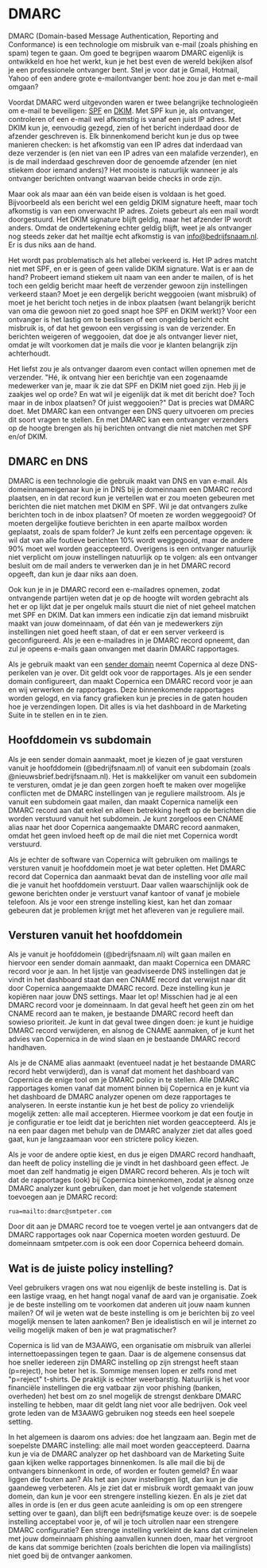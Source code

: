 # DMARC

DMARC (Domain-based Message Authentication, Reporting and Conformance) is een
technologie om misbruik van e-mail (zoals phishing en spam) tegen te gaan. Om 
goed te begrijpen waarom DMARC eigenlijk is ontwikkeld en hoe het werkt, kun je 
het best even de wereld bekijken alsof je een professionele ontvanger bent. Stel 
je voor dat je Gmail, Hotmail, Yahoo of een andere grote e-mailontvanger bent: 
hoe zou je dan met e-mail omgaan?

Voordat DMARC werd uitgevonden waren er twee belangrijke technologieën om e-mail
te beveiligen: [SPF](spf) en [DKIM](dkim). Met SPF kun je, als ontvanger, 
controleren of een e-mail wel afkomstig is vanaf een juist IP adres. Met DKIM kun
je, eenvoudig gezegd, zien of het bericht inderdaad door de afzender geschreven is. 
Elk binnenkomend bericht kun je dus op twee manieren checken: is het afkomstig 
van een IP adres dat inderdaad van deze verzender is (en niet van een IP adres van 
een malafide verzender), en is de mail inderdaad geschreven door de genoemde 
afzender (en niet stiekem door iemand anders)? Het mooiste is natuurlijk 
wanneer je als ontvanger berichten ontvangt waarvan beide checks in orde zijn.

Maar ook als maar aan één van beide eisen is voldaan is het goed. Bijvoorbeeld
als een bericht wel een geldig DKIM signature heeft, maar toch afkomstig is van
een onverwacht IP adres. Zoiets gebeurt als een mail wordt doorgestuurd. Het DKIM
signature blijft geldig, maar het afzender IP wordt anders. Omdat de ondertekening
echter geldig blijft, weet je als ontvanger nog steeds zeker dat het mailtje echt
afkomstig is van info@bedrijfsnaam.nl. Er is dus niks aan de hand.

Het wordt pas problematisch als het allebei verkeerd is. Het IP adres matcht
niet met SPF, en er is geen of geen valide DKIM signature. Wat is er aan de hand?
Probeert iemand stiekem uit naam van een ander te mailen, of is het
toch een geldig bericht maar heeft de verzender gewoon zijn instellingen verkeerd
staan? Moet je een dergelijk bericht weggooien (want misbruik) of moet je het
bericht toch netjes in de inbox plaatsen (want belangrijk bericht van oma die
gewoon niet zo goed snapt hoe SPF en DKIM werkt)? Voor een ontvanger is het
lastig om te beslissen of een ongeldig bericht echt misbruik is, of dat het gewoon
een vergissing is van de verzender. En berichten weigeren of weggooien, dat doe je 
als ontvanger liever niet, omdat je wilt voorkomen dat je mails die voor je klanten
belangrijk zijn achterhoudt.

Het liefst zou je als ontvanger daarom even contact willen opnemen met de verzender.
"Hé, ik ontvang hier een berichtje van een zogenaamde medewerker van je, maar ik 
zie dat SPF en DKIM niet goed zijn. Heb jij je zaakjes wel op orde? En wat wil 
je eigenlijk dat ik met dit bericht doe? Toch maar in de inbox plaatsen? Of 
juist weggooien?" Dat is precies wat DMARC doet. Met DMARC kan een ontvanger een 
DNS query uitvoeren om precies dit soort vragen te stellen. En met DMARC kan een
ontvanger verzenders op de hoogte brengen als hij berichten ontvangt die niet
matchen met SPF en/of DKIM.


## DMARC en DNS

DMARC is een technologie die gebruik maakt van DNS en van e-mail. Als domeinnaameigenaar
kun je in DNS bij je domeinnaam een DMARC record plaatsen, en in dat record kun 
je vertellen wat er zou moeten gebeuren met berichten die niet matchen met DKIM en SPF.
Wil je dat ontvangers zulke berichten toch in de inbox plaatsen? Of moeten ze worden
weggegooid? Of moeten dergelijke foutieve berichten in een aparte mailbox worden
geplaatst, zoals de spam folder? Je kunt zelfs een percentage opgeven: ik wil dat
van alle foutieve berichten 10% wordt weggegooid, maar de andere 90% moet wel
worden geaccepteerd. Overigens is een ontvanger natuurlijk niet verplicht om jouw 
instellingen natuurlijk op te volgen: als een ontvanger besluit om de mail anders
te verwerken dan je in het DMARC record opgeeft, dan kun je daar niks aan doen.

Ook kun je in je DMARC record een e-mailadres opnemen, zodat ontvangende partijen
weten dat je op de hoogte wilt worden gebracht als het er op lijkt dat je per 
ongeluk mails stuurt die niet of niet geheel matchen met SPF en DKIM. Dat kan 
immers een indicatie zijn dat iemand misbruikt maakt van jouw domeinnaam, of dat 
één van je medewerkers zijn instellingen niet goed heeft staan, of dat er een 
server verkeerd is geconfigureerd. Als je een e-mailadres in je DMARC record 
opneemt, dan zul je opeens e-mails gaan onvangen met daarin DMARC rapportages.

Als je gebruik maakt van een [sender domain](sender-domains) neemt Copernica al
deze DNS-perikelen van je over. Dit geldt ook voor de rapportages. Als je een 
sender domain configureert, dan maakt Copernica een DMARC record voor je aan en
wij verwerken de rapportages. Deze binnenkomende rapportages worden gelogd, en 
via fancy grafieken kun je precies in de gaten houden hoe je verzendingen lopen. 
Dit alles is via het dashboard in de Marketing Suite in te stellen en in te zien.


## Hoofddomein vs subdomain

Als je een sender domain aanmaakt, moet je kiezen of je gaat versturen vanuit
je hoofddomein (@bedrijfsnaam.nl) of vanuit een subdomain (zoals 
@nieuwsbrief.bedrijfsnaam.nl). Het is makkelijker om vanuit een subdomein te 
versturen, omdat je je dan geen zorgen hoeft te maken over mogelijke conflicten 
met de DMARC instellingen van je reguliere mailstroom. Als je vanuit een subdomein 
gaat mailen, dan maakt Copernica namelijk een DMARC record aan dat enkel en alleen
betrekking heeft op de berichten die worden verstuurd vanuit het subdomein. Je 
kunt zorgeloos een CNAME alias naar het door Copernica aangemaakte DMARC record 
aanmaken, omdat het geen invloed heeft op de mail die niet met Copernica
wordt verstuurd.

Als je echter de software van Copernica wilt gebruiken om mailings te versturen 
vanuit je hoofddomein moet je wat beter opletten. Het DMARC record dat Copernica
dan aanmaakt bevat dan de instelling voor *alle* mail die je vanuit het hoofddomein
verstuurt. Daar vallen waarschijnlijk ook de gewone berichten onder je verstuurt
vanaf kantoor of vanaf je mobiele telefoon. Als je voor een strenge instelling
kiest, kan het dan zomaar gebeuren dat je problemen krijgt met het afleveren van
je reguliere mail.


## Versturen vanuit het hoofddomein

Als je vanuit je hoofddomein (@bedrijfsnaam.nl) wilt gaan mailen en hiervoor
een sender domain aanmaakt, dan maakt Copernica een DMARC record voor je aan.
In het lijstje van geadviseerde DNS instellingen dat je vindt in het dashboard
staat dan een CNAME record dat verwijst naar dit door Copernica aangemaakte DMARC 
record. Deze instelling kun je kopiëren naar jouw DNS settings. Maar let op! 
Misschien had je al een DMARC record voor je domeinnaam. In dat geval heeft het
geen zin om het CNAME record aan te maken, je bestaande DMARC record heeft dan 
sowieso prioriteit. Je kunt in dat geval twee dingen doen: je kunt je huidige 
DMARC record verwijderen, en alsnog de CNAME aanmaken, of je kunt het advies van 
Copernica in de wind slaan en je bestaande DMARC record handhaven.

Als je de CNAME alias aanmaakt (eventueel nadat je het bestaande DMARC record
hebt verwijderd), dan is vanaf dat moment het dashboard van Copernica de enige
tool om je DMARC policy in te stellen. Alle DMARC rapportages komen vanaf dat 
moment binnen bij Copernica en je kunt via het dashboard de DMARC analyzer
openen om deze rapportages te analyseren. In eerste instantie kun je het best
de policy zo vriendelijk mogelijk zetten: alle mail accepteren. Hiermee voorkom
je dat een foutje in je configuratie er toe leidt dat je berichten niet worden
geaccepteerd. Als je na een paar dagen met behulp van de DMARC analyzer ziet
dat alles goed gaat, kun je langzaamaan voor een strictere policy kiezen.

Als je voor de andere optie kiest, en dus je eigen DMARC record handhaaft, dan 
heeft de policy instelling die je vindt in het dashboard geen effect. Je moet 
dan zelf handmatig je eigen DMARC record beheren. Als je toch wilt dat de rapportages
(ook) bij Copernica binnenkomen, zodat je alsnog onze DMARC analyzer kunt
gebruiken, dan moet je het volgende statement toevoegen aan je DMARC record:

    rua=mailto:dmarc@smtpeter.com
    
Door dit aan je DMARC record toe te voegen vertel je aan ontvangers dat de DMARC
rapportages ook naar Copernica moeten worden gestuurd. De domeinnaam smtpeter.com
is ook een door Copernica beheerd domain.


## Wat is de juiste policy instelling?

Veel gebruikers vragen ons wat nou eigenlijk de beste instelling is. Dat is een
lastige vraag, en het hangt nogal vanaf de aard van je organisatie. Zoek je de 
beste instelling om te voorkomen dat anderen uit jouw naam kunnen mailen? Of wil 
je weten wat de beste instelling is om je berichten bij zo veel mogelijk 
mensen te laten aankomen? Ben je idealistisch en wil je internet zo veilig mogelijk
maken of ben je wat pragmatischer? 

Copernica is lid van de M3AAWG, een organisatie om misbruik van allerlei 
internettoepassingen tegen te gaan. Daar is de algemene consensus dat hoe sneller 
iedereen zijn DMARC instelling op zijn strengst heeft staan (p=reject), hoe beter 
het is. Sommige mensen lopen er zelfs rond met "p=reject" t-shirts. De praktijk
is echter weerbarstig. Natuurlijk is het voor financiële instellingen die erg 
vatbaar zijn voor phishing (banken, overheden) het best om zo snel mogelijk de 
strengst denkbare DMARC instelling te hebben, maar dit geldt lang niet voor alle 
bedrijven. Ook veel grote leden van de M3AAWG gebruiken nog steeds een heel 
soepele setting.

In het algemeen is daarom ons advies: doe het langzaam aan. Begin met de soepelste
DMARC instelling: alle mail moet worden geaccepteerd. Daarna kun je via de DMARC
analyzer op het dashboard van de Marketing Suite gaan kijken welke rapportages 
binnenkomen. Is alle mail die bij de ontvangers binnenkomt in orde, of worden er 
fouten gemeld? En waar liggen die fouten aan? Als het aan jouw instellingen ligt,
dan kun je die gaandeweg verbeteren. Als je ziet dat er misbruik wordt gemaakt 
van jouw domein, dan kun je voor een strengere instelling kiezen. En als je ziet
dat alles in orde is (en er dus geen acute aanleiding is om op een strengere 
setting over te gaan), dan blijft een bedrijfsmatige keuze over: is de soepele
instelling acceptabel voor je, of wil je toch uitrollen naar een strengere 
DMARC configuratie? Een strenge instelling verkleint de kans dat criminelen
met jouw domeinnaam phishing aanvallen kunnen doen, maar het vergroot de kans
dat sommige berichten (zoals berichten die lopen via mailinglists) niet goed bij
de ontvanger aankomen.

